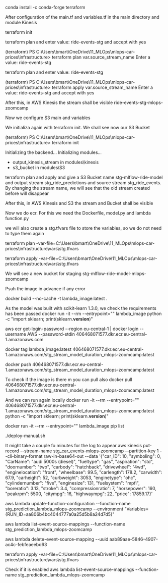 conda install -c conda-forge terraform

After configuration of the main.tf and variables.tf in the main directory and module Kinesis

terraform init

terraform plan and enter value: ride-events-stg and accept with yes

(terraform) PS C:\Users\bmart\OneDrive\11_MLOps\mlops-car-prices\infrastructure> terraform plan
var.source_stream_name
  Enter a value: ride-events-stg

terraform plan and enter value: ride-events-stg

(terraform) PS C:\Users\bmart\OneDrive\11_MLOps\mlops-car-prices\infrastructure> terraform apply
var.source_stream_name
  Enter a value: ride-events-stg and accept with yes


After this, in AWS Kinesis the stream shall be visible ride-events-stg-mlops-zoomcamp




Now we configure S3 main and variables

We initializa again with terraform init. We shall see now our S3 Bucket

(terraform) PS C:\Users\bmart\OneDrive\11_MLOps\mlops-car-prices\infrastructure> terraform init

Initializing the backend...
Initializing modules...
- output_kinesis_stream in modules\kinesis
- s3_bucket in modules\S3

terraform plan and apply
and give a S3 Bucket name stg-mlflow-ride-model and output stream stg_ride_predictions and source stream stg_ride_events. By changing the stream name, we will see that the old stream created before will disappear


After this, in AWS Kinesis and S3 the stream and Bucket shall be visible 



Now we do ecr. For this we need the Dockerfile, model.py and lambda function.py

we will also create a stg.tfvars file to store the variables, so we do not need to type them again

terraform plan -var-file=C:\Users\bmart\OneDrive\11_MLOps\mlops-car-prices\infrastructure\vars\stg.tfvars

terraform apply -var-file=C:\Users\bmart\OneDrive\11_MLOps\mlops-car-prices\infrastructure\vars\stg.tfvars



We will see a new bucket for staging stg-mlflow-ride-model-mlops-zoomcamp

Psuh the image in advance if any error

docker build --no-cache -t lambda_image:latest .

As the model was built with scikit-learn 1.3.0, we check the requirements has been passed
docker run -it --rm --entrypoint="" lambda_image python -c "import sklearn; print(sklearn.__version__)"


aws ecr get-login-password --region eu-central-1 | docker login --username AWS --password-stdin 406468071577.dkr.ecr.eu-central-1.amazonaws.com

docker tag lambda_image:latest 406468071577.dkr.ecr.eu-central-1.amazonaws.com/stg_stream_model_duration_mlops-zoomcamp:latest

docker push 406468071577.dkr.ecr.eu-central-1.amazonaws.com/stg_stream_model_duration_mlops-zoomcamp:latest

To check if the image is there m you can pull also
docker pull 406468071577.dkr.ecr.eu-central-1.amazonaws.com/stg_stream_model_duration_mlops-zoomcamp:latest

And we can run again locally
docker run -it --rm --entrypoint="" 406468071577.dkr.ecr.eu-central-1.amazonaws.com/stg_stream_model_duration_mlops-zoomcamp:latest python -c "import sklearn; print(sklearn.__version__)"

docker run -it --rm --entrypoint="" lambda_image pip list


./deploy-manual.sh

It might take a couple fo minutes for the log to appear
aws kinesis put-record --stream-name stg_car_events-mlops-zoomcamp --partition-key 1 --cli-binary-format raw-in-base64-out --data '{\"car_ID\": 10, \"symboling\": 0, \"CarName\": \"audi 5000s (diesel)\", \"fueltype\": \"gas\", \"aspiration\": \"std\", \"doornumber\": \"two\", \"carbody\": \"hatchback\", \"drivewheel\": \"4wd\", \"enginelocation\": \"front\", \"wheelbase\": 99.5, \"carlength\": 178.2, \"carwidth\": 67.9, \"carheight\": 52, \"curbweight\": 3053, \"enginetype\": \"ohc\", \"cylindernumber\": \"five\", \"enginesize\": 131, \"fuelsystem\": \"mpfi\", \"boreratio\": 3.13, \"stroke\": 3.4, \"compressionratio\": 7, \"horsepower\": 160, \"peakrpm\": 5500, \"citympg\": 16, \"highwaympg\": 22, \"price\": 17859.17}'





aws lambda update-function-configuration --function-name stg_prediction_lambda_mlops-zoomcamp --environment "Variables={RUN_ID=aa806b4bc4044777a0a25d5b8a24d7d5}"


aws lambda list-event-source-mappings --function-name stg_prediction_lambda_mlops-zoomcamp

aws lambda delete-event-source-mapping --uuid aab89aae-5846-4907-ac4c-febfeaeebd63

terraform apply -var-file=C:\Users\bmart\OneDrive\11_MLOps\mlops-car-prices\infrastructure\vars\stg.tfvars

Check if it is enabled
aws lambda list-event-source-mappings --function-name stg_prediction_lambda_mlops-zoomcamp